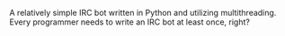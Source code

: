 A relatively simple IRC bot written in Python and utilizing multithreading. Every programmer needs to write an IRC bot at least once, right?